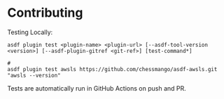 # Contributing

Testing Locally:

```shell
asdf plugin test <plugin-name> <plugin-url> [--asdf-tool-version <version>] [--asdf-plugin-gitref <git-ref>] [test-command*]

#
asdf plugin test awsls https://github.com/chessmango/asdf-awsls.git "awsls --version"
```

Tests are automatically run in GitHub Actions on push and PR.

